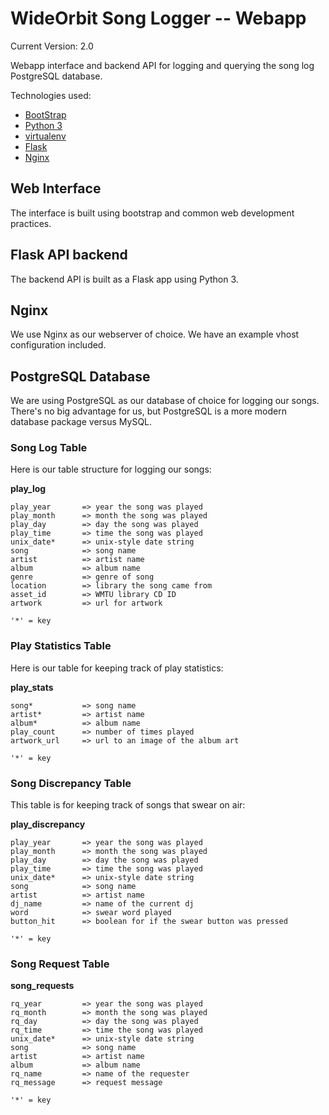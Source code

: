 # WideOrbit Song Logger -- Webapp

Current Version: 2.0

Webapp interface and backend API for logging and querying the song log PostgreSQL database.

Technologies used:

- [BootStrap](https://getbootstrap.com/)
- [Python 3](https://www.python.org/)
- [virtualenv](https://virtualenv.pypa.io/en/latest/)
- [Flask](https://palletsprojects.com/p/flask/)
- [Nginx](https://nginx.org/en/)

## Web Interface

The interface is built using bootstrap and common web development practices.

## Flask API backend

The backend API is built as a Flask app using Python 3.

## Nginx

We use Nginx as our webserver of choice. We have an example vhost configuration included.

## PostgreSQL Database

We are using PostgreSQL as our database of choice for logging our songs. There's no big advantage for us, but PostgreSQL is a more modern database package versus MySQL.

### Song Log Table

Here is our table structure for logging our songs:

**play_log**

```text
play_year       => year the song was played
play_month      => month the song was played
play_day        => day the song was played
play_time       => time the song was played
unix_date*      => unix-style date string
song            => song name
artist          => artist name
album           => album name
genre           => genre of song
location        => library the song came from
asset_id        => WMTU library CD ID
artwork         => url for artwork

'*' = key
```

### Play Statistics Table

Here is our table for keeping track of play statistics:

**play_stats**

```text
song*           => song name
artist*         => artist name
album*          => album name
play_count      => number of times played
artwork_url     => url to an image of the album art

'*' = key
```

### Song Discrepancy Table

This table is for keeping track of songs that swear on air:

**play_discrepancy**

```text
play_year       => year the song was played
play_month      => month the song was played
play_day        => day the song was played
play_time       => time the song was played
unix_date*      => unix-style date string
song            => song name
artist          => artist name
dj_name         => name of the current dj
word            => swear word played
button_hit      => boolean for if the swear button was pressed

'*' = key
```

### Song Request Table

**song_requests**

```text
rq_year         => year the song was played
rq_month        => month the song was played
rq_day          => day the song was played
rq_time         => time the song was played
unix_date*      => unix-style date string
song            => song name
artist          => artist name
album           => album name
rq_name         => name of the requester
rq_message      => request message

'*' = key
```
